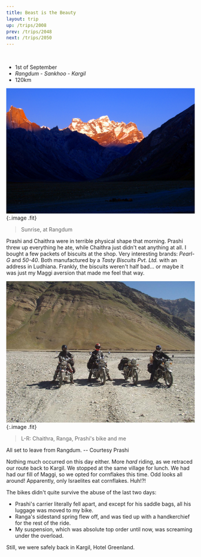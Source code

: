 ```yaml
---
title: Beast is the Beauty
layout: trip
up: /trips/2008
prev: /trips/2048
next: /trips/2050
---
```


&nbsp;
- 1st of September
- _Rangdum - Sankhoo - Kargil_
- 120km


![DSC_0276.JPG](/images/photos/DSC_0276.JPG 'DSC_0276.JPG'){:.image .fit}

>  Sunrise, at Rangdum 

Prashi and Chaithra were in terrible physical shape that             morning. Prashi threw up everything he ate, while Chaithra just             didn't eat anything at all. I bought a few packets of biscuits             at the shop. Very interesting brands: _Pearl-G_ and             _50-40_. Both manufactured by a _Tasty Biscuits Pvt.             Ltd._ with an address in Ludhiana. Frankly, the biscuits             weren't half bad... or maybe it was just my Maggi aversion that             made me feel that way.

![P2010107.JPG](/images/photos/P2010107.JPG 'P2010107.JPG'){:.image .fit}

>  L-R: Chaithra, Ranga, Prashi's bike and me
  
All set to leave from Rangdum. -- Courtesy Prashi 

Nothing much occurred on this day either. More _hard_             riding, as we retraced our route back to Kargil. We stopped at             the same village for lunch. We had had our fill of Maggi, so we             opted for cornflakes this time. Odd looks all around!             Apparently, only Israelites eat cornflakes. Huh!?!

The bikes didn't quite survive the abuse of the last two days:

- Prashi's carrier literally fell apart, and except for his               saddle bags, all his luggage was moved to my bike.
- Ranga's sidestand spring flew off, and was tied up with a               handkerchief for the rest of the ride.
- My suspension, which was absolute top order until now, was               screaming under the overload.


Still, we were safely back in Kargil, Hotel Greenland.


